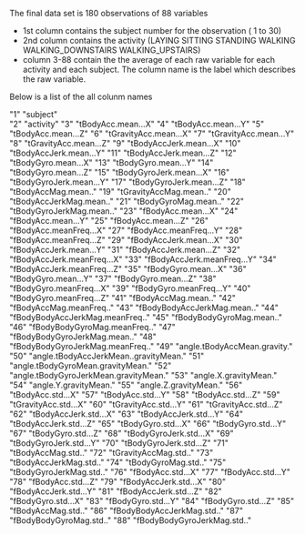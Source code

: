 
The final data set is 180 observations of 88 variables
- 1st column contains the subject number for the observation ( 1 to 30)
- 2nd column contains the activity (LAYING SITTING STANDING WALKING WALKING_DOWNSTAIRS WALKING_UPSTAIRS)
- column 3-88 contain the the average of each raw variable for each activity and each subject. The column name is the label which   describes the raw variable.

Below is a list of the all colunm names

"1" "subject"    
"2" "activity"
"3" "tBodyAcc.mean...X"
"4" "tBodyAcc.mean...Y"
"5" "tBodyAcc.mean...Z"
"6" "tGravityAcc.mean...X"
"7" "tGravityAcc.mean...Y"
"8" "tGravityAcc.mean...Z"
"9" "tBodyAccJerk.mean...X"
"10" "tBodyAccJerk.mean...Y"
"11" "tBodyAccJerk.mean...Z"
"12" "tBodyGyro.mean...X"
"13" "tBodyGyro.mean...Y"
"14" "tBodyGyro.mean...Z"
"15" "tBodyGyroJerk.mean...X"
"16" "tBodyGyroJerk.mean...Y"
"17" "tBodyGyroJerk.mean...Z"
"18" "tBodyAccMag.mean.."
"19" "tGravityAccMag.mean.."
"20" "tBodyAccJerkMag.mean.."
"21" "tBodyGyroMag.mean.."
"22" "tBodyGyroJerkMag.mean.."
"23" "fBodyAcc.mean...X"
"24" "fBodyAcc.mean...Y"
"25" "fBodyAcc.mean...Z"
"26" "fBodyAcc.meanFreq...X"
"27" "fBodyAcc.meanFreq...Y"
"28" "fBodyAcc.meanFreq...Z"
"29" "fBodyAccJerk.mean...X"
"30" "fBodyAccJerk.mean...Y"
"31" "fBodyAccJerk.mean...Z"
"32" "fBodyAccJerk.meanFreq...X"
"33" "fBodyAccJerk.meanFreq...Y"
"34" "fBodyAccJerk.meanFreq...Z"
"35" "fBodyGyro.mean...X"
"36" "fBodyGyro.mean...Y"
"37" "fBodyGyro.mean...Z"
"38" "fBodyGyro.meanFreq...X"
"39" "fBodyGyro.meanFreq...Y"
"40" "fBodyGyro.meanFreq...Z"
"41" "fBodyAccMag.mean.."
"42" "fBodyAccMag.meanFreq.."
"43" "fBodyBodyAccJerkMag.mean.."
"44" "fBodyBodyAccJerkMag.meanFreq.."
"45" "fBodyBodyGyroMag.mean.."
"46" "fBodyBodyGyroMag.meanFreq.."
"47" "fBodyBodyGyroJerkMag.mean.."
"48" "fBodyBodyGyroJerkMag.meanFreq.."
"49" "angle.tBodyAccMean.gravity."
"50" "angle.tBodyAccJerkMean..gravityMean."
"51" "angle.tBodyGyroMean.gravityMean."
"52" "angle.tBodyGyroJerkMean.gravityMean."
"53" "angle.X.gravityMean."
"54" "angle.Y.gravityMean."
"55" "angle.Z.gravityMean."
"56" "tBodyAcc.std...X"
"57" "tBodyAcc.std...Y"
"58" "tBodyAcc.std...Z"
"59" "tGravityAcc.std...X"
"60" "tGravityAcc.std...Y"
"61" "tGravityAcc.std...Z"
"62" "tBodyAccJerk.std...X"
"63" "tBodyAccJerk.std...Y"
"64" "tBodyAccJerk.std...Z"
"65" "tBodyGyro.std...X"
"66" "tBodyGyro.std...Y"
"67" "tBodyGyro.std...Z"
"68" "tBodyGyroJerk.std...X"
"69" "tBodyGyroJerk.std...Y"
"70" "tBodyGyroJerk.std...Z"
"71" "tBodyAccMag.std.."
"72" "tGravityAccMag.std.."
"73" "tBodyAccJerkMag.std.."
"74" "tBodyGyroMag.std.."
"75" "tBodyGyroJerkMag.std.."
"76" "fBodyAcc.std...X"
"77" "fBodyAcc.std...Y"
"78" "fBodyAcc.std...Z"
"79" "fBodyAccJerk.std...X"
"80" "fBodyAccJerk.std...Y"
"81" "fBodyAccJerk.std...Z"
"82" "fBodyGyro.std...X"
"83" "fBodyGyro.std...Y"
"84" "fBodyGyro.std...Z"
"85" "fBodyAccMag.std.."
"86" "fBodyBodyAccJerkMag.std.."
"87" "fBodyBodyGyroMag.std.."
"88" "fBodyBodyGyroJerkMag.std.."
